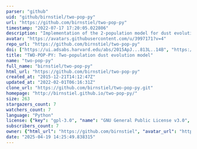```yaml
---
parser: "github"
uid: "github/birnstiel/two-pop-py"
url: "https://github.com/birnstiel/two-pop-py"
timestamp: "2022-07-17 17:20:05.022806"
description: "Implementation of the 2-population model for dust evolution in protoplanetary disks after Birnstiel, Klahr, & Ercolano, A&A 2012"
avatar: "https://avatars.githubusercontent.com/u/3997171?v=4"
repo_url: "https://github.com/birnstiel/two-pop-py"
doi: ["https://ui.adsabs.harvard.edu/abs/2015ApJ...813L..14B", "https://ui.adsabs.harvard.edu/abs/2012A%26A...539A.148B", "https://ui.adsabs.harvard.edu/abs/2017ascl.soft08015B/abstract"]
title: "TWO-POP-PY: Two-population dust evolution model"
name: "two-pop-py"
full_name: "birnstiel/two-pop-py"
html_url: "https://github.com/birnstiel/two-pop-py"
created_at: "2015-12-21T14:12:47Z"
updated_at: "2022-02-01T06:16:31Z"
clone_url: "https://github.com/birnstiel/two-pop-py.git"
homepage: "http://birnstiel.github.io/two-pop-py/"
size: 263
stargazers_count: 7
watchers_count: 7
language: "Python"
license: {"key": "gpl-3.0", "name": "GNU General Public License v3.0", "spdx_id": "GPL-3.0", "url": "https://api.github.com/licenses/gpl-3.0", "node_id": "MDc6TGljZW5zZTk="}
subscribers_count: 7
owner: {"html_url": "https://github.com/birnstiel", "avatar_url": "https://avatars.githubusercontent.com/u/3997171?v=4", "login": "birnstiel", "type": "User"}
date: "2025-04-19 14:25:49.838315"
---
```

